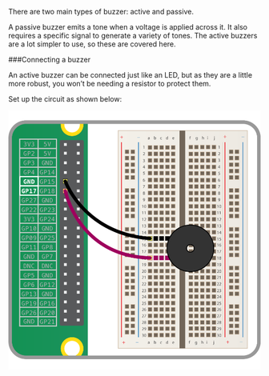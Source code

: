 There are two main types of buzzer: active and passive.

A passive buzzer emits a tone when a voltage is applied across it. It also requires a specific signal to generate a variety of tones. The active buzzers are a lot simpler to use, so these are covered here.

###Connecting a buzzer

An active buzzer can be connected just like an LED, but as they are a little more robust, you won’t be needing a resistor to protect them.

Set up the circuit as shown below:

![Buzzer Circuit](images/buzzer-circuit.png)
